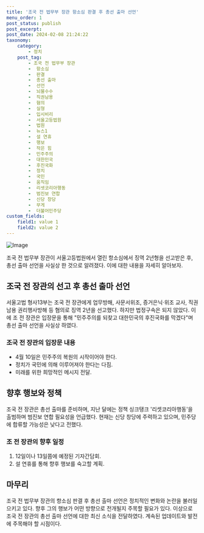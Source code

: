 ```yaml
---
title: '조국 전 법무부 장관 항소심 판결 후 총선 출마 선언'
menu_order: 1
post_status: publish
post_excerpt: 
post_date: 2024-02-08 21:24:22
taxonomy:
    category:
        - 정치
    post_tag:
        - 조국 전 법무부 장관
        -  항소심
        -  판결
        -  총선 출마
        -  선언
        -  뇌물수수
        -  직권남용
        -  혐의
        -  실형
        -  입시비리
        -  서울고등법원
        -  법원
        -  뉴스1
        -  설 연휴
        -  행보
        -  작은 힘
        -  민주주의
        -  대한민국
        -  후진국화
        -  정치
        -  국민
        -  움직임
        -  리셋코리아행동
        -  범진보 연합
        -  신당 창당
        -  무게
        -  더불어민주당
custom_fields:
    field1: value 1
    field2: value 2
---
```


![Image](https://imgnews.pstatic.net/image/469/2024/02/08/0000784683_001_20240208174601633.jpg?type=w647)

조국 전 법무부 장관이 서울고등법원에서 열린 항소심에서 징역 2년형을 선고받은 후, 총선 출마 선언을 사실상 한 것으로 알려졌다. 이에 대한 내용을 자세히 알아보자.
## 조국 전 장관의 선고 후 총선 출마 선언
서울고법 형사13부는 조국 전 장관에게 업무방해, 사문서위조, 증거은닉·위조 교사, 직권남용 권리행사방해 등 혐의로 징역 2년을 선고했다. 하지만 법정구속은 되지 않았다. 이에 조 전 장관은 입장문을 통해 "민주주의를 되찾고 대한민국의 후진국화를 막겠다"며 총선 출마 선언을 사실상 하였다.
### 조국 전 장관의 입장문 내용
- 4월 10일은 민주주의 복원의 시작이어야 한다.
- 정치가 국민에 의해 이루어져야 한다는 다짐.
- 미래를 위한 희망적인 메시지 전달.
## 향후 행보와 정책
조국 전 장관은 총선 출마를 준비하며, 지난 달에는 정책 싱크탱크 '리셋코리아행동'을 출범하며 범진보 연합 필요성을 언급했다. 현재는 신당 창당에 주력하고 있으며, 민주당에 합류할 가능성은 낮다고 전했다.
### 조 전 장관의 향후 일정
1. 12일이나 13일쯤에 예정된 기자간담회.
2. 설 연휴를 통해 향후 행보를 숙고할 계획.
## 마무리
조국 전 법무부 장관의 항소심 판결 후 총선 출마 선언은 정치적인 변화와 논란을 불러일으키고 있다. 향후 그의 행보가 어떤 방향으로 전개될지 주목할 필요가 있다.
이상으로 조국 전 장관의 총선 출마 선언에 대한 최신 소식을 전달하였다. 계속된 업데이트와 발전에 주목해야 할 시점이다.
